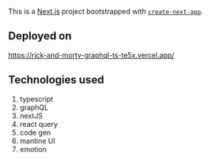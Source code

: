 This is a [Next.js](https://nextjs.org/) project bootstrapped with [`create-next-app`](https://github.com/vercel/next.js/tree/canary/packages/create-next-app).

## Deployed on

https://rick-and-morty-graphql-ts-te5x.vercel.app/

## Technologies used 

1. typescript
2. graphQL
3. nextJS
4. react query
5. code gen
6. mantine UI
7. emotion
